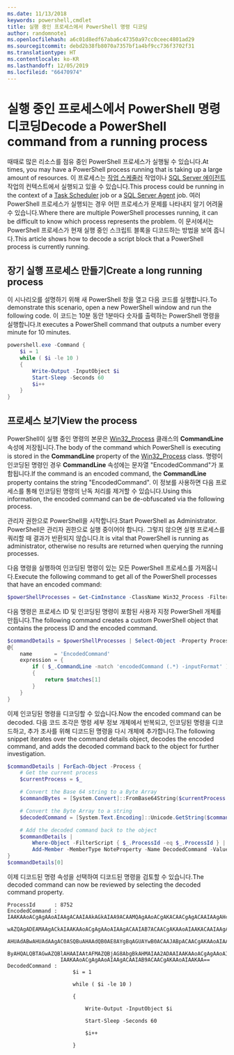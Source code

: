 ```yaml
---
ms.date: 11/13/2018
keywords: powershell,cmdlet
title: 실행 중인 프로세스에서 PowerShell 명령 디코딩
author: randomnote1
ms.openlocfilehash: a6c01d8edf67aba6c47350a97cc0ceec4801ad29
ms.sourcegitcommit: debd2b38fb8070a7357bf1a4bf9cc736f3702f31
ms.translationtype: HT
ms.contentlocale: ko-KR
ms.lasthandoff: 12/05/2019
ms.locfileid: "66470974"
---
```

# <a name="decode-a-powershell-command-from-a-running-process"></a><span data-ttu-id="09549-103">실행 중인 프로세스에서 PowerShell 명령 디코딩</span><span class="sxs-lookup"><span data-stu-id="09549-103">Decode a PowerShell command from a running process</span></span>

<span data-ttu-id="09549-104">때때로 많은 리소스를 점유 중인 PowerShell 프로세스가 실행될 수 있습니다.</span><span class="sxs-lookup"><span data-stu-id="09549-104">At times, you may have a PowerShell process running that is taking up a large amount of resources.</span></span>
<span data-ttu-id="09549-105">이 프로세스는 [작업 스케줄러][] 작업이나 [SQL Server 에이전트][] 작업의 컨텍스트에서 실행되고 있을 수 있습니다.</span><span class="sxs-lookup"><span data-stu-id="09549-105">This process could be running in the context of a [Task Scheduler][] job or a [SQL Server Agent][] job.</span></span> <span data-ttu-id="09549-106">여러 PowerShell 프로세스가 실행되는 경우 어떤 프로세스가 문제를 나타내지 알기 어려울 수 있습니다.</span><span class="sxs-lookup"><span data-stu-id="09549-106">Where there are multiple PowerShell processes running, it can be difficult to know which process represents the problem.</span></span> <span data-ttu-id="09549-107">이 문서에서는 PowerShell 프로세스가 현재 실행 중인 스크립트 블록을 디코드하는 방법을 보여 줍니다.</span><span class="sxs-lookup"><span data-stu-id="09549-107">This article shows how to decode a script block that a PowerShell process is currently running.</span></span>

## <a name="create-a-long-running-process"></a><span data-ttu-id="09549-108">장기 실행 프로세스 만들기</span><span class="sxs-lookup"><span data-stu-id="09549-108">Create a long running process</span></span>

<span data-ttu-id="09549-109">이 시나리오를 설명하기 위해 새 PowerShell 창을 열고 다음 코드를 실행합니다.</span><span class="sxs-lookup"><span data-stu-id="09549-109">To demonstrate this scenario, open a new PowerShell window and run the following code.</span></span> <span data-ttu-id="09549-110">이 코드는 10분 동안 1분마다 숫자를 출력하는 PowerShell 명령을 실행합니다.</span><span class="sxs-lookup"><span data-stu-id="09549-110">It executes a PowerShell command that outputs a number every minute for 10 minutes.</span></span>

```powershell
powershell.exe -Command {
    $i = 1
    while ( $i -le 10 )
    {
        Write-Output -InputObject $i
        Start-Sleep -Seconds 60
        $i++
    }
}
```

## <a name="view-the-process"></a><span data-ttu-id="09549-111">프로세스 보기</span><span class="sxs-lookup"><span data-stu-id="09549-111">View the process</span></span>

<span data-ttu-id="09549-112">PowerShell이 실행 중인 명령의 본문은 [Win32_Process][] 클래스의 **CommandLine** 속성에 저장됩니다.</span><span class="sxs-lookup"><span data-stu-id="09549-112">The body of the command which PowerShell is executing is stored in the **CommandLine** property of the [Win32_Process][] class.</span></span> <span data-ttu-id="09549-113">명령이 인코딩된 명령인 경우 **CommandLine** 속성에는 문자열 "EncodedCommand"가 포함됩니다.</span><span class="sxs-lookup"><span data-stu-id="09549-113">If the command is an encoded command, the **CommandLine** property contains the string "EncodedCommand".</span></span> <span data-ttu-id="09549-114">이 정보를 사용하면 다음 프로세스를 통해 인코딩된 명령의 난독 처리를 제거할 수 있습니다.</span><span class="sxs-lookup"><span data-stu-id="09549-114">Using this information, the encoded command can be de-obfuscated via the following process.</span></span>

<span data-ttu-id="09549-115">관리자 권한으로 PowerShell을 시작합니다.</span><span class="sxs-lookup"><span data-stu-id="09549-115">Start PowerShell as Administrator.</span></span> <span data-ttu-id="09549-116">PowerShell은 관리자 권한으로 실행 중이어야 합니다. 그렇지 않으면 실행 프로세스를 쿼리할 때 결과가 반환되지 않습니다.</span><span class="sxs-lookup"><span data-stu-id="09549-116">It is vital that PowerShell is running as administrator, otherwise no results are returned when querying the running processes.</span></span>

<span data-ttu-id="09549-117">다음 명령을 실행하여 인코딩된 명령이 있는 모든 PowerShell 프로세스를 가져옵니다.</span><span class="sxs-lookup"><span data-stu-id="09549-117">Execute the following command to get all of the PowerShell processes that have an encoded command:</span></span>

```powershell
$powerShellProcesses = Get-CimInstance -ClassName Win32_Process -Filter 'CommandLine LIKE "%EncodedCommand%"'
```

<span data-ttu-id="09549-118">다음 명령은 프로세스 ID 및 인코딩된 명령이 포함된 사용자 지정 PowerShell 개체를 만듭니다.</span><span class="sxs-lookup"><span data-stu-id="09549-118">The following command creates a custom PowerShell object that contains the process ID and the encoded command.</span></span>

```powershell
$commandDetails = $powerShellProcesses | Select-Object -Property ProcessId,
@{
    name       = 'EncodedCommand'
    expression = {
        if ( $_.CommandLine -match 'encodedCommand (.*) -inputFormat' )
        {
            return $matches[1]
        }
    }
}
```

<span data-ttu-id="09549-119">이제 인코딩된 명령을 디코딩할 수 있습니다.</span><span class="sxs-lookup"><span data-stu-id="09549-119">Now the encoded command can be decoded.</span></span> <span data-ttu-id="09549-120">다음 코드 조각은 명령 세부 정보 개체에서 반복되고, 인코딩된 명령을 디코드하고, 추가 조사를 위해 디코드된 명령을 다시 개체에 추가합니다.</span><span class="sxs-lookup"><span data-stu-id="09549-120">The following snippet iterates over the command details object, decodes the encoded command, and adds the decoded command back to the object for further investigation.</span></span>

```powershell
$commandDetails | ForEach-Object -Process {
    # Get the current process
    $currentProcess = $_

    # Convert the Base 64 string to a Byte Array
    $commandBytes = [System.Convert]::FromBase64String($currentProcess.EncodedCommand)

    # Convert the Byte Array to a string
    $decodedCommand = [System.Text.Encoding]::Unicode.GetString($commandBytes)

    # Add the decoded command back to the object
    $commandDetails |
        Where-Object -FilterScript { $_.ProcessId -eq $_.ProcessId } |
        Add-Member -MemberType NoteProperty -Name DecodedCommand -Value $decodedCommand
}
$commandDetails[0]
```

<span data-ttu-id="09549-121">이제 디코드된 명령 속성을 선택하여 디코드된 명령을 검토할 수 있습니다.</span><span class="sxs-lookup"><span data-stu-id="09549-121">The decoded command can now be reviewed by selecting the decoded command property.</span></span>

```output
ProcessId      : 8752
EncodedCommand : IAAKAAoACgAgAAoAIAAgACAAIAAkAGkAIAA9ACAAMQAgAAoACgAKACAACgAgACAAIAAgAHcAaABpAGwAZQAgACgAIAAkAGkAIAAtAG
                 wAZQAgADEAMAAgACkAIAAKAAoACgAgAAoAIAAgACAAIAB7ACAACgAKAAoAIAAKACAAIAAgACAAIAAgACAAIABXAHIAaQB0AGUALQBP
                 AHUAdABwAHUAdAAgAC0ASQBuAHAAdQB0AE8AYgBqAGUAYwB0ACAAJABpACAACgAKAAoAIAAKACAAIAAgACAAIAAgACAAIABTAHQAYQ
                 ByAHQALQBTAGwAZQBlAHAAIAAtAFMAZQBjAG8AbgBkAHMAIAA2ADAAIAAKAAoACgAgAAoAIAAgACAAIAAgACAAIAAgACQAaQArACsA
                 IAAKAAoACgAgAAoAIAAgACAAIAB9ACAACgAKAAoAIAAKAA==
DecodedCommand :
                     $i = 1

                     while ( $i -le 10 )

                     {

                         Write-Output -InputObject $i

                         Start-Sleep -Seconds 60

                         $i++

                     }
```

[작업 스케줄러]: /windows/desktop/TaskSchd/task-scheduler-start-page
[Task Scheduler]: /windows/desktop/TaskSchd/task-scheduler-start-page
[SQL Server 에이전트]: /sql/ssms/agent/sql-server-agent
[SQL Server Agent]: /sql/ssms/agent/sql-server-agent
[Win32_Process]: /windows/desktop/CIMWin32Prov/win32-process
